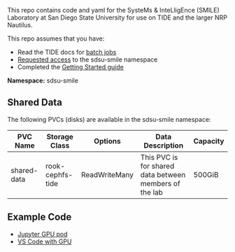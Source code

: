 This repo contains code and yaml for the SysteMs & InteLligEnce (SMILE) Laboratory at San Diego State University for use on TIDE and the larger NRP Nautilus.

This repo assumes that you have:
- Read the TIDE docs for [batch jobs](https://csu-tide.github.io/batch-jobs)
- [Requested access](https://csu-tide.github.io/batch-jobs/getting-access) to the sdsu-smile namespace
- Completed the [Getting Started guide](https://csu-tide.github.io/batch-jobs/getting-started)

**Namespace:** sdsu-smile

## Shared Data

The following PVCs (disks) are available in the sdsu-smile namespace:

| PVC Name | Storage Class | Options | Data Description | Capacity |
| -------- | --------------| ------- | ---------------- | -------- |
| shared-data | rook-cephfs-tide | ReadWriteMany | This PVC is for shared data between members of the lab | 500GiB |

## Example Code

- [Jupyter GPU pod](./jupyter-pod.yaml)
- [VS Code with GPU](./vscode/readme.md)